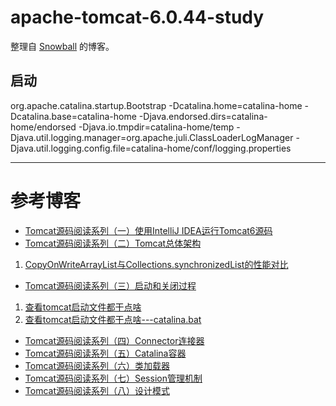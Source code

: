 # apache-tomcat-6.0.44-study
整理自 [Snowball](http://blog.csdn.net/yangzl2008/) 的博客。

## 启动
org.apache.catalina.startup.Bootstrap
-Dcatalina.home=catalina-home -Dcatalina.base=catalina-home -Djava.endorsed.dirs=catalina-home/endorsed -Djava.io.tmpdir=catalina-home/temp -Djava.util.logging.manager=org.apache.juli.ClassLoaderLogManager -Djava.util.logging.config.file=catalina-home/conf/logging.properties
 ***
# 参考博客
 - [Tomcat源码阅读系列（一）使用IntelliJ IDEA运行Tomcat6源码](http://blog.csdn.net/yangzl2008/article/details/43982747)
 - [Tomcat源码阅读系列（二）Tomcat总体架构](http://blog.csdn.net/yangzl2008/article/details/44784133)
 1. [CopyOnWriteArrayList与Collections.synchronizedList的性能对比](http://blog.csdn.net/yangzl2008/article/details/39456817)
 - [Tomcat源码阅读系列（三）启动和关闭过程](http://blog.csdn.net/yangzl2008/article/details/45398643)
 1. [查看tomcat启动文件都干点啥](http://www.cnblogs.com/fantiantian/p/3620022.html)
 2. [查看tomcat启动文件都干点啥---catalina.bat](http://www.cnblogs.com/fantiantian/p/3623740.html)
 - [Tomcat源码阅读系列（四）Connector连接器](http://blog.csdn.net/yangzl2008/article/details/46225031)
 - [Tomcat源码阅读系列（五）Catalina容器](http://blog.csdn.net/yangzl2008/article/details/46686765)
 - [Tomcat源码阅读系列（六）类加载器](http://blog.csdn.net/yangzl2008/article/details/48214945)
 - [Tomcat源码阅读系列（七）Session管理机制](http://blog.csdn.net/yangzl2008/article/details/48219129)
 - [Tomcat源码阅读系列（八）设计模式](http://blog.csdn.net/yangzl2008/article/details/48221411)